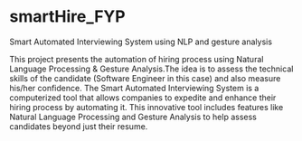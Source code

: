 # smartHire_FYP
Smart Automated Interviewing System using NLP and gesture analysis

This project presents the automation of hiring
process using Natural Language Processing & Gesture
Analysis.The idea is to assess the
technical skills of the candidate (Software Engineer in this case) and also measure his/her
confidence. The Smart Automated Interviewing System is a
computerized tool that allows companies to expedite and
enhance their hiring process by automating it. This innovative
tool includes features like Natural Language Processing and
Gesture Analysis to help assess candidates beyond just
their resume.
